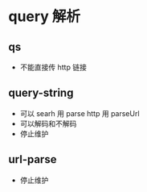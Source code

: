 # query 解析

## qs

- 不能直接传 http 链接

## query-string

- 可以 searh 用 parse http 用 parseUrl
- 可以解码和不解码
- 停止维护

## url-parse

- 停止维护
